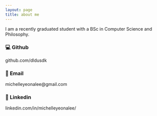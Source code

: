 ```yaml
---
layout: page
title: about me
---
```

I am a recently graduated student with a BSc in Computer Science and Philosophy.

<h3 style="text-align: left;"> 💻 Github </h3> 
github.com/dldusdk

<h3 style="text-align: left;"> 📧 Email </h3> 
michelleyeonalee@gmail.com

<h3 style="text-align: left;"> 🤝 Linkedin </h3> 
linkedin.com/in/michelleyeonalee/


